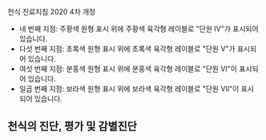 천식 진료지침 2020 4차 개정

  - 네 번째 지점: 주황색 원형 표시 위에 주황색 육각형 레이블로 "단원 IV"가 표시되어 있습니다.
  - 다섯 번째 지점: 초록색 원형 표시 위에 초록색 육각형 레이블로 "단원 V"가 표시되어 있습니다.
  - 여섯 번째 지점: 분홍색 원형 표시 위에 분홍색 육각형 레이블로 "단원 VI"이 표시되어 있습니다.
  - 일곱 번째 지점: 보라색 원형 표시 위에 보라색 육각형 레이블로 "단원 VII"이 표시되어 있습니다.

## 천식의 진단, 평가 및 감별진단